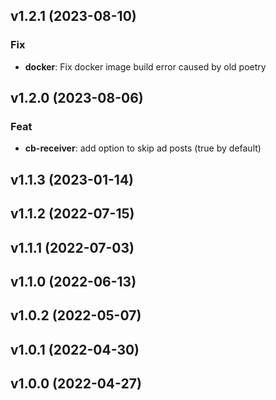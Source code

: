 ## v1.2.1 (2023-08-10)

### Fix

- **docker**: Fix docker image build error caused by old poetry

## v1.2.0 (2023-08-06)

### Feat

- **cb-receiver**: add option to skip ad posts (true by default)

## v1.1.3 (2023-01-14)

## v1.1.2 (2022-07-15)

## v1.1.1 (2022-07-03)

## v1.1.0 (2022-06-13)

## v1.0.2 (2022-05-07)

## v1.0.1 (2022-04-30)

## v1.0.0 (2022-04-27)

